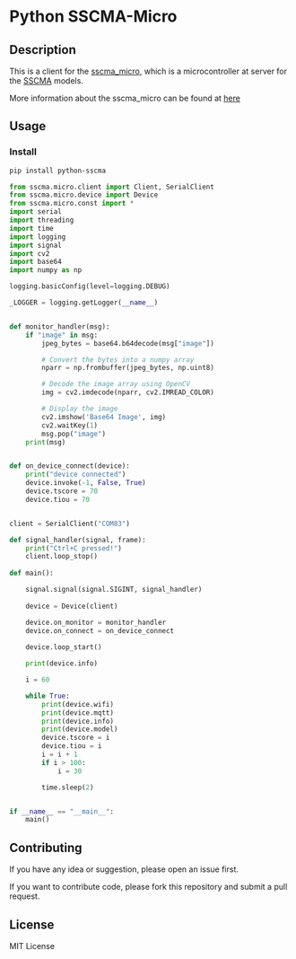 # Python SSCMA-Micro

## Description

This is a client for the
[sscma_micro](https://github.com/Seeed-Studio/sscma_micro), which is a
microcontroller at server for the [SSCMA](https://github.com/Seeed-Studio/SSCMA)
models.

More information about the sscma_micro can be found at
[here](https://github.com/Seeed-Studio/sscma_micro/blob/dev/docs/protocol/at_protocol.md)

## Usage

### Install

```bash
pip install python-sscma
```
```python
from sscma.micro.client import Client, SerialClient
from sscma.micro.device import Device
from sscma.micro.const import *
import serial
import threading
import time
import logging
import signal
import cv2
import base64
import numpy as np

logging.basicConfig(level=logging.DEBUG)

_LOGGER = logging.getLogger(__name__)


def monitor_handler(msg):
    if "image" in msg:
        jpeg_bytes = base64.b64decode(msg["image"])

        # Convert the bytes into a numpy array
        nparr = np.frombuffer(jpeg_bytes, np.uint8)

        # Decode the image array using OpenCV
        img = cv2.imdecode(nparr, cv2.IMREAD_COLOR)

        # Display the image
        cv2.imshow('Base64 Image', img)
        cv2.waitKey(1)
        msg.pop("image")
    print(msg)


def on_device_connect(device):
    print("device connected")
    device.invoke(-1, False, True)
    device.tscore = 70
    device.tiou = 70


client = SerialClient("COM83")

def signal_handler(signal, frame):
    print("Ctrl+C pressed!")
    client.loop_stop()
   
def main():

    signal.signal(signal.SIGINT, signal_handler)
 
    device = Device(client)

    device.on_monitor = monitor_handler
    device.on_connect = on_device_connect
     
    device.loop_start()

    print(device.info)

    i = 60

    while True:
        print(device.wifi)
        print(device.mqtt)
        print(device.info)
        print(device.model)
        device.tscore = i
        device.tiou = i
        i = i + 1
        if i > 100:
            i = 30

        time.sleep(2)


if __name__ == "__main__":
    main()

```

## Contributing

If you have any idea or suggestion, please open an issue first.

If you want to contribute code, please fork this repository and submit a pull
request.

## License

MIT License
